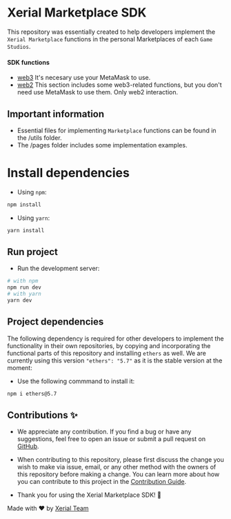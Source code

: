# Xerial Marketplace SDK

This repository was essentially created to help developers implement the `Xerial Marketplace` functions in the personal Marketplaces of each `Game Studios`.

#### SDK functions
- [web3](functions/web2/WEB2-FUNCTIONS.md) It's necesary use your MetaMask to use.
- [web2](functions/web3/WEB3-FUNCTIONS.md) This section includes some web3-related functions, but you don't need use MetaMask to use them. Only web2 interaction.

## Important information

- Essential files for implementing `Marketplace` functions can be found in the /utils folder.
- The /pages folder includes some implementation examples.

# Install dependencies

- Using `npm`:

```bash
npm install
```

- Using `yarn`:

```bash
yarn install
```

## Run project

- Run the development server:

```bash
# with npm
npm run dev
# with yarn
yarn dev
```

## Project dependencies

The following dependency is required for other developers to implement the functionality in their own repositories, by copying and incorporating the functional parts of this repository and installing `ethers` as well. We are currently using this version `"ethers": "5.7"` as it is the stable version at the moment:

- Use the following commmand to install it:
```bash
npm i ethers@5.7
```
## Contributions ✨

- We appreciate any contribution. If you find a bug or have any suggestions, feel free to open an issue or submit a pull request on [GitHub](https://github.com/xerial-games/marketplace-web3-sdk).

- When contributing to this repository, please first discuss the change you wish to make via issue, email, or any other method with the owners of this repository before making a change. You can learn more about how you can contribute to this project in the [Contribution Guide](https://github.com/xerial-games/marketplace-web3-sdk/blob/develop/CONTRIBUTING.MD).

- Thank you for using the Xerial Marketplace SDK! 💫

Made with ❤️ by [Xerial Team](https://github.com/xerial-games)